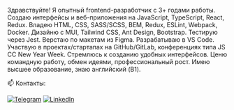 Здравствуйте! Я опытный frontend-разработчик с 3+ годами работы. Создаю интерфейсы и веб-приложения на JavaScript, TypeScript, React, Redux. Владею HTML, CSS, SASS/SCSS, BEM, Redux, ESLint, Webpack, Docker. Дизайню с MUI, Tailwind CSS, Ant Design, Bootstrap. Тестирую через Jest. Верстаю по макетам из Figma. Разрабатываю в VS Code. Участвую в проектах/стартапах на GitHub/GitLab, конференциях типа JS CC New Year Week. Стремлюсь к созданию удобных интерфейсов. Ценю командную работу, обмен идеями, профессиональный рост. Имею высшее образование, знаю английский (B1).

📫 Контакты:

[![Telegram](https://img.shields.io/badge/-Telegram-111?style=for-the-badge&logo=Telegram&color=linen)](https://t.me/@tgwebdev) [![LinkedIn](https://img.shields.io/badge/-LinkedIn-111?style=for-the-badge&logo=LinkedIn&color=linen&logoColor=dodgerblue)](http://linkedin.com/in/yuriyvyatkin)
